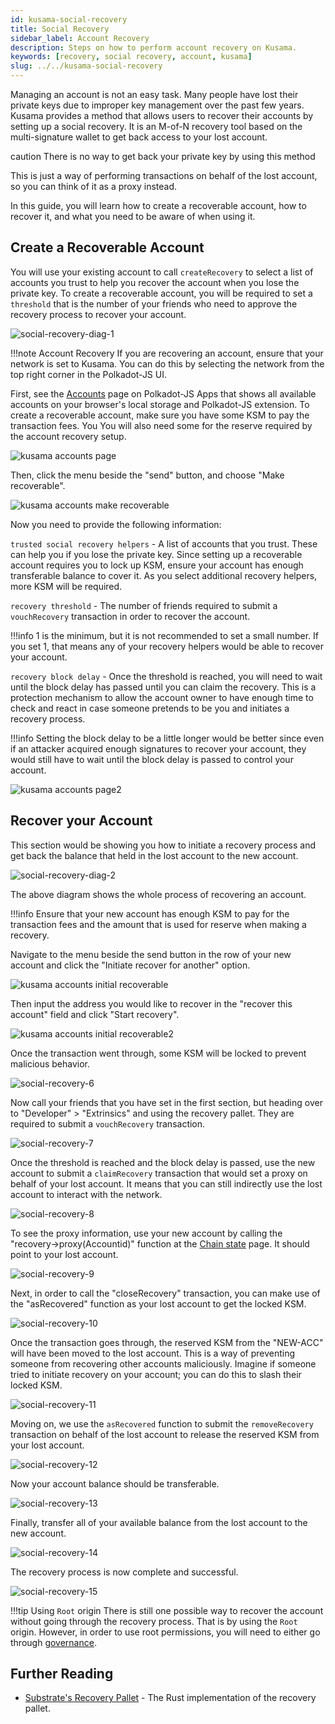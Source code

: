 ```yaml
---
id: kusama-social-recovery
title: Social Recovery
sidebar_label: Account Recovery
description: Steps on how to perform account recovery on Kusama.
keywords: [recovery, social recovery, account, kusama]
slug: ../../kusama-social-recovery
---
```


Managing an account is not an easy task. Many people have lost their private keys due to improper
key management over the past few years. Kusama provides a method that allows users to recover their
accounts by setting up a social recovery. It is an M-of-N recovery tool based on the multi-signature
wallet to get back access to your lost account.

caution There is no way to get back your private key by using this method

This is just a way of performing transactions on behalf of the lost account, so you can think of it
as a proxy instead.



In this guide, you will learn how to create a recoverable account, how to recover it, and what you
need to be aware of when using it.

## Create a Recoverable Account

You will use your existing account to call `createRecovery` to select a list of accounts you trust
to help you recover the account when you lose the private key. To create a recoverable account, you
will be required to set a `threshold` that is the number of your friends who need to approve the
recovery process to recover your account.

![social-recovery-diag-1](../../assets/recovery/social-recovery-diag-1.png)

!!!note Account Recovery
    If you are recovering an account, ensure that your network is set to Kusama. You can do this by
    selecting the network from the top right corner in the Polkadot-JS UI.



First, see the [Accounts](https://polkadot.js.org/apps/#/accounts) page on Polkadot-JS Apps that
shows all available accounts on your browser's local storage and Polkadot-JS extension. To create a
recoverable account, make sure you have some KSM to pay the transaction fees. You You will also need
some for the reserve required by the account recovery setup.

![kusama accounts page](../../assets/kusama/kusama_social_recovery_accounts_page.png)

Then, click the menu beside the "send" button, and choose "Make recoverable".

![kusama accounts make recoverable](../../assets/kusama/kusama_make_recoverable.png)

Now you need to provide the following information:

`trusted social recovery helpers` - A list of accounts that you trust. These can help you if you
lose the private key. Since setting up a recoverable account requires you to lock up KSM, ensure
your account has enough transferable balance to cover it. As you select additional recovery helpers,
more KSM will be required.

`recovery threshold` - The number of friends required to submit a `vouchRecovery` transaction in
order to recover the account.

!!!info
    1 is the minimum, but it is not recommended to set a small number. If you set 1, that means any of
    your recovery helpers would be able to recover your account.



`recovery block delay` - Once the threshold is reached, you will need to wait until the block delay
has passed until you can claim the recovery. This is a protection mechanism to allow the account
owner to have enough time to check and react in case someone pretends to be you and initiates a
recovery process.

!!!info
    Setting the block delay to be a little longer would be better since even if an attacker acquired
    enough signatures to recover your account, they would still have to wait until the block delay is
    passed to control your account.



![kusama accounts page2](../../assets/kusama/kusama_make_account_recoverable.png)

## Recover your Account

This section would be showing you how to initiate a recovery process and get back the balance that
held in the lost account to the new account.

![social-recovery-diag-2](../../assets/recovery/social-recovery-diag-2.png)

The above diagram shows the whole process of recovering an account.

!!!info
    Ensure that your new account has enough KSM to pay for the transaction fees and the amount that is
    used for reserve when making a recovery.



Navigate to the menu beside the send button in the row of your new account and click the "Initiate
recover for another" option.

![kusama accounts initial recoverable](../../assets/kusama/kusama_make_recoverable.png)

Then input the address you would like to recover in the "recover this account" field and click
"Start recovery".

![kusama accounts initial recoverable2](../../assets/kusama/kusama_make_account_initial.png)

Once the transaction went through, some KSM will be locked to prevent malicious behavior.

![social-recovery-6](../../assets/recovery/social-recovery-6.png)

Now call your friends that you have set in the first section, but heading over to "Developer" >
"Extrinsics" and using the recovery pallet. They are required to submit a `vouchRecovery`
transaction.

![social-recovery-7](../../assets/recovery/social-recovery-7.png)

Once the threshold is reached and the block delay is passed, use the new account to submit a
`claimRecovery` transaction that would set a proxy on behalf of your lost account. It means that you
can still indirectly use the lost account to interact with the network.

![social-recovery-8](../../assets/recovery/social-recovery-8.png)

To see the proxy information, use your new account by calling the "recovery->proxy(Accountid)"
function at the [Chain state](https://polkadot.js.org/apps/#/chainstate) page. It should point to
your lost account.

![social-recovery-9](../../assets/recovery/social-recovery-9.png)

Next, in order to call the "closeRecovery" transaction, you can make use of the "asRecovered"
function as your lost account to get the locked KSM.

![social-recovery-10](../../assets/recovery/social-recovery-10.png)

Once the transaction goes through, the reserved KSM from the "NEW-ACC" will have been moved to the
lost account. This is a way of preventing someone from recovering other accounts maliciously.
Imagine if someone tried to initiate recovery on your account; you can do this to slash their locked
KSM.

![social-recovery-11](../../assets/recovery/social-recovery-11.png)

Moving on, we use the `asRecovered` function to submit the `removeRecovery` transaction on behalf of
the lost account to release the reserved KSM from your lost account.

![social-recovery-12](../../assets/recovery/social-recovery-12.png)

Now your account balance should be transferable.

![social-recovery-13](../../assets/recovery/social-recovery-13.png)

Finally, transfer all of your available balance from the lost account to the new account.

![social-recovery-14](../../assets/recovery/social-recovery-14.png)

The recovery process is now complete and successful.

![social-recovery-15](../../assets/recovery/social-recovery-15.png)

!!!tip Using `Root` origin
    There is still one possible way to recover the account without going through the recovery process.
    That is by using the `Root` origin. However, in order to use root permissions, you will need to
    either go through [governance](../../learn/learn-polkadot-opengov.md).



## Further Reading

- [Substrate's Recovery Pallet](https://github.com/paritytech/polkadot-sdk/blob/master/substrate/frame/recovery/src/lib.rs) -
  The Rust implementation of the recovery pallet.
